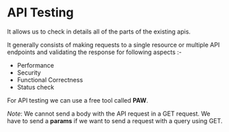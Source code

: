 # API Testing

It allows us to check in details all of the parts of the existing apis.

It generally consists of making requests to a single resource or multiple API endpoints and validating the response for following aspects :-

- Performance
- Security
- Functional Correctness
- Status check

For API testing we can use a free tool called **PAW**.

*Note*: We cannot send a body with the API request in a GET request. We have to send a **params** if we want to send a request with a query using GET.